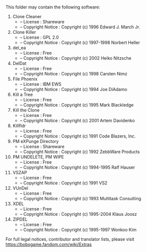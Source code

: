 ﻿This folder may contain the following software:

1. Clone Cleaner
   - – License : Shareware
   - – Copyright Notice : Copyright (c) 1996 Edward J. March Jr.
2. Clone Killer
   - – License : GPL 2.0
   - – Copyright Notice : Copyright (c) 1997-1998 Norbert Heller
3. del_ea
   - – License : Free
   - – Copyright Notice : Copyright (c) 2002 Heiko Nitzsche
4. DelDat
   - – License : Free
   - – Copyright Notice : Copyright (c) 1998 Carsten Nimz
5. File Phoenix
   - – License : IBM EWS
   - – Copyright Notice : Copyright (c) 1994 Joe DiAdamo
6. Kill a Tree
   - – License : Free
   - – Copyright Notice : Copyright (c) 1995 Mark Blackledge
7. Kill the Clone
   - – License : Free
   - – Copyright Notice : Copyright (c) 2001 Artem Davidenko
8. Killfldr
   - – License : Free
   - – Copyright Notice : Copyright (c) 1991 Code Blazers, Inc.
9. PM eXPunge Directory
   - – License : Shareware
   - – Copyright Notice : Copyright (c) 1992 ZebbWare Products
10. PM UNDELETE, PM WIPE
    - – License : Free
    - – Copyright Notice : Copyright (c) 1994-1995 Ralf Hauser
11. VSZAP
    - – License : Free
    - – Copyright Notice : Copyright (c) 1991 VS2
12. VUnDel
    - – License : Free
    - – Copyright Notice : Copyright (c) 1993 Multitask Consulting
13. XDEL
    - – License : Free
    - – Copyright Notice : Copyright (c) 1995-2004 Klaus Joosz
14. ZIPDEL
    - – License : Free
    - – Copyright Notice : Copyright (c) 1995-1997 Wonkoo Kim

For full legal notices, contributor and translator lists, please visit https://bobsgame.fandom.com/wiki/Extras